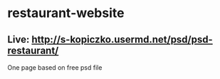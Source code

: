 # restaurant-website

## Live: http://s-kopiczko.usermd.net/psd/psd-restaurant/

One page based on free psd file
